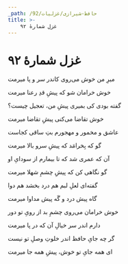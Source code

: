 ```yaml
---
_path: /حافظ-شیرازی/غزلیات/92
title: >-
    غزل شمارهٔ ۹۲
---
```

# غزل شمارهٔ ۹۲

<div class="b" id="bn1"><div class="m1"><p>میرِ من خوش می‌روی کاندر سر و پا میرمت</p></div>
<div class="m2"><p>خوش خرامان شو که پیشِ قدِ رعنا میرمت</p></div></div>
<div class="b" id="bn2"><div class="m1"><p>گفته بودی کی بمیری پیشِ من، تعجیل چیست؟</p></div>
<div class="m2"><p>خوش تقاضا می‌کنی پیشِ تقاضا میرمت</p></div></div>
<div class="b" id="bn3"><div class="m1"><p>عاشق و مخمور و مهجورم بتِ ساقی کجاست</p></div>
<div class="m2"><p>گو که بِخرامَد که پیشِ سرو بالا میرمت</p></div></div>
<div class="b" id="bn4"><div class="m1"><p>آن که عمری شد که تا بیمارم از سودایِ او</p></div>
<div class="m2"><p>گو نگاهی کن که پیشِ چشمِ شهلا میرمت</p></div></div>
<div class="b" id="bn5"><div class="m1"><p>گفته‌ای لعلِ لبم هم درد بخشد هم دوا</p></div>
<div class="m2"><p>گاه پیش درد و گَه پیش مداوا میرمت</p></div></div>
<div class="b" id="bn6"><div class="m1"><p>خوش خرامان می‌روی چشمِ بد از رویِ تو دور</p></div>
<div class="m2"><p>دارم اندر سر خیالِ آن که در پا میرمت</p></div></div>
<div class="b" id="bn7"><div class="m1"><p>گر چه جایِ حافظ اندر خلوتِ وصلِ تو نیست</p></div>
<div class="m2"><p>ای همه جایِ تو خوش، پیشِ همه جا میرمت</p></div></div>
